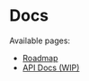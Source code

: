 # Docs
Available pages:

- [Roadmap](https://github.com/Hui-Craft/HuiCraft/blob/main/docs/roadmap.md)
- [API Docs (WIP)](https://github.com/Hui-Craft/HuiCraft/blob/main/docs/API.md)